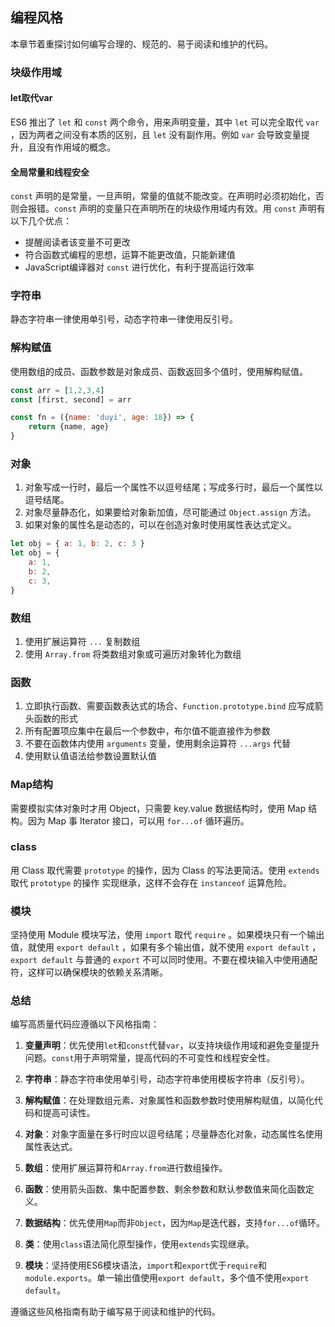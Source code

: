 ## 编程风格

本章节着重探讨如何编写合理的、规范的、易于阅读和维护的代码。

### 块级作用域

#### let取代var

ES6 推出了 `let` 和 `const` 两个命令，用来声明变量，其中 `let` 可以完全取代 `var` ，因为两者之间没有本质的区别，且 `let` 没有副作用。例如 `var` 会导致变量提升，且没有作用域的概念。

#### 全局常量和线程安全

`const` 声明的是常量，一旦声明，常量的值就不能改变。在声明时必须初始化，否则会报错。`const` 声明的变量只在声明所在的块级作用域内有效。用 `const` 声明有以下几个优点：
- 提醒阅读者该变量不可更改
- 符合函数式编程的思想，运算不能更改值，只能新建值
- JavaScript编译器对 `const` 进行优化，有利于提高运行效率

### 字符串

静态字符串一律使用单引号，动态字符串一律使用反引号。

### 解构赋值

使用数组的成员、函数参数是对象成员、函数返回多个值时，使用解构赋值。

```js
const arr = [1,2,3,4]
const [first, second] = arr

const fn = ({name: 'duyi', age: 18}) => {
    return {name, age}
}
```

### 对象

1. 对象写成一行时，最后一个属性不以逗号结尾；写成多行时，最后一个属性以逗号结尾。
2. 对象尽量静态化，如果要给对象新加值，尽可能通过 `Object.assign` 方法。
3. 如果对象的属性名是动态的，可以在创造对象时使用属性表达式定义。

```js
let obj = { a: 1, b: 2, c: 3 }
let obj = {
    a: 1,
    b: 2,
    c: 3,
}
```

### 数组

1. 使用扩展运算符 `...` 复制数组
2. 使用 `Array.from` 将类数组对象或可遍历对象转化为数组

### 函数

1. 立即执行函数、需要函数表达式的场合、`Function.prototype.bind` 应写成箭头函数的形式
2. 所有配置项应集中在最后一个参数中，布尔值不能直接作为参数
3. 不要在函数体内使用 `arguments` 变量，使用剩余运算符 `...args` 代替
4. 使用默认值语法给参数设置默认值

### Map结构

需要模拟实体对象时才用 Object，只需要 key.value 数据结构时，使用 Map 结构。因为 Map 事 Iterator 接口，可以用 `for...of` 循环遍历。

### class

用 Class 取代需要 `prototype` 的操作，因为 Class 的写法更简洁。使用 `extends` 取代 `prototype` 的操作 实现继承，这样不会存在 `instanceof` 运算危险。

### 模块

坚持使用 Module 模块写法，使用 `import` 取代 `require` 。如果模块只有一个输出值，就使用 `export default` ，如果有多个输出值，就不使用 `export default` ，`export default` 与普通的 `export` 不可以同时使用。不要在模块输入中使用通配符，这样可以确保模块的依赖关系清晰。

### 总结

编写高质量代码应遵循以下风格指南：

1. **变量声明**：优先使用`let`和`const`代替`var`，以支持块级作用域和避免变量提升问题。`const`用于声明常量，提高代码的不可变性和线程安全性。

2. **字符串**：静态字符串使用单引号，动态字符串使用模板字符串（反引号）。

3. **解构赋值**：在处理数组元素、对象属性和函数参数时使用解构赋值，以简化代码和提高可读性。

4. **对象**：对象字面量在多行时应以逗号结尾；尽量静态化对象，动态属性名使用属性表达式。

5. **数组**：使用扩展运算符和`Array.from`进行数组操作。

6. **函数**：使用箭头函数、集中配置参数、剩余参数和默认参数值来简化函数定义。

7. **数据结构**：优先使用`Map`而非`Object`，因为`Map`是迭代器，支持`for...of`循环。

8. **类**：使用`class`语法简化原型操作，使用`extends`实现继承。

9. **模块**：坚持使用ES6模块语法，`import`和`export`优于`require`和`module.exports`。单一输出值使用`export default`，多个值不使用`export default`。

遵循这些风格指南有助于编写易于阅读和维护的代码。
